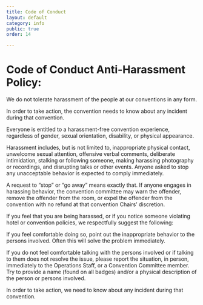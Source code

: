 ```yaml
---
title: Code of Conduct
layout: default
category: info
public: true
order: 14

---
```

# Code of Conduct Anti-Harassment Policy:

We do not tolerate harassment of the people at our conventions in any form.

In order to take action, the convention needs to know about any incident during that convention.

Everyone is entitled to a harassment-free convention experience, regardless of gender, sexual orientation, disability, or physical appearance.

Harassment includes, but is not limited to, inappropriate physical contact, unwelcome sexual attention, offensive verbal comments, deliberate intimidation, stalking or following someone, making harassing photography or recordings, and disrupting talks or other events. Anyone asked to stop any unacceptable behavior is expected to comply immediately.

A request to “stop” or “go away” means exactly that. If anyone engages in harassing behavior, the convention committee may warn the offender, remove the offender from the room, or expel the offender from the convention with no refund at that convention Chairs’ discretion.

If you feel that you are being harassed, or if you notice someone violating hotel or convention policies, we respectfully suggest the following:

If you feel comfortable doing so, point out the inappropriate behavior to the persons involved. Often this will solve the problem immediately.

If you do not feel comfortable talking with the persons involved or if talking to them does not resolve the issue, please report the situation, in person, immediately to the Operations Staff, or a Convention Committee member. Try to provide a name (found on all badges) and/or a physical description of the person or persons involved.

In order to take action, we need to know about any incident during that convention.
